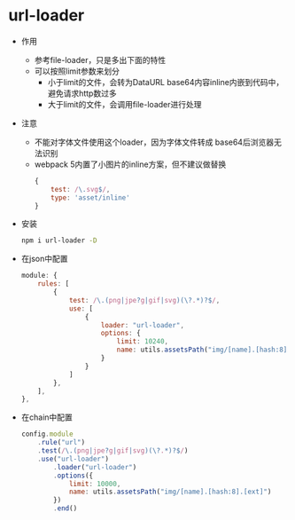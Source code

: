 # url-loader

- 作用
    - 参考file-loader，只是多出下面的特性
    - 可以按照limit参数来划分
        - 小于limit的文件，会转为DataURL base64内容inline内嵌到代码中，避免请求http数过多
        - 大于limit的文件，会调用file-loader进行处理

- 注意
    - 不能对字体文件使用这个loader，因为字体文件转成 base64后浏览器无法识别
    - webpack 5内置了小图片的inline方案，但不建议做替换
        ```js
        {
            test: /\.svg$/,
            type: 'asset/inline'
        }
        ```

- 安装
    ```bash
    npm i url-loader -D
    ```

- 在json中配置

    ```js
    module: {
        rules: [
            {
                test: /\.(png|jpe?g|gif|svg)(\?.*)?$/,
                use: [
                    {
                        loader: "url-loader",
                        options: {
                            limit: 10240,
                            name: utils.assetsPath("img/[name].[hash:8].[ext]")
                        }
                    }
                ]
            },
        ],
    },
    ```

- 在chain中配置

    ```js
    config.module
        .rule("url")
        .test(/\.(png|jpe?g|gif|svg)(\?.*)?$/)
        .use("url-loader")
            .loader("url-loader")
            .options({
                limit: 10000,
                name: utils.assetsPath("img/[name].[hash:8].[ext]")
            })
            .end()
    ```
